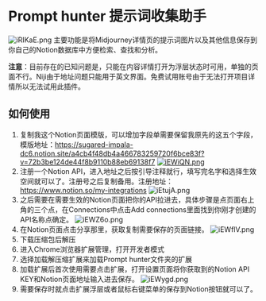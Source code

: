 # Prompt hunter 提示词收集助手
![iRIKaE.png](https://i.328888.xyz/2023/04/08/iRIKaE.png)
主要功能是将Midjourney详情页的提示词图片以及其他信息保存到你自己的Notion数据库中方便检索、查找和分析。

**注意**：目前存在的已知问题是，只能在内容详情打开为浮层状态时可用，单独的页面不行。Niji由于地址问题只能用于英文界面。免费试用账号由于无法打开项目详情所以无法试用此插件。

## 如何使用
1. 复制我这个Notion页面模版，可以增加字段单需要保留我原先的这五个字段，模版地址：https://sugared-impala-dc6.notion.site/a4cb4f48db4a466783259720f6bce83f?v=72b3be124de44f8b9110b88eb69138f7
[![iEWiQN.png](https://i.328888.xyz/2023/04/16/iEWiQN.png)](https://imgloc.com/i/iEWiQN)
2. 注册一个Notion API，进入地址之后按引导注释就行，填写完名字和选择生效空间就可以了。注册号之后复制备用。注册地址：https://www.notion.so/my-integrations
![iEtujA.png](https://i.328888.xyz/2023/04/16/iEtujA.png)
3. 之后需要在需要生效的Notion页面把你的API拉进去，具体步骤是点页面右上角的三个点，在Connections中点击Add connections里面找到你刚才创建的API名称点确定。
![iEWZ6o.png](https://i.328888.xyz/2023/04/16/iEWZ6o.png)
4. 在Notion页面点击分享那里，获取复制需要保存的页面链接。
![iEWflV.png](https://i.328888.xyz/2023/04/16/iEWflV.png)
5. 下载压缩包后解压
6. 进入Chrome浏览器扩展管理，打开开发者模式
7. 选择加载解压缩扩展来加载Prompt hunter文件夹的扩展
8. 加载扩展后首次使用需要点击扩展，打开设置页面将你获取到的Notion API KEY和Notion页面地址输入进去保存。
![iEWygd.png](https://i.328888.xyz/2023/04/16/iEWygd.png)
9. 需要保存时就点击扩展浮层或者鼠标右键菜单的保存到Notion按钮就可以了。
